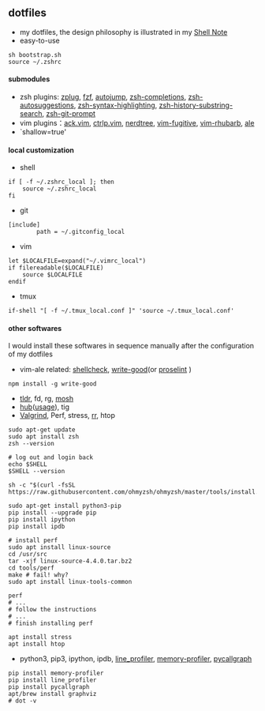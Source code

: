 ## dotfiles
* my dotfiles, the design philosophy is illustrated in my [Shell Note](https://github.com/huangrt01/CS-Notes/blob/master/Notes/Output/Shell-MIT-6-NULL.md)
* easy-to-use
```shell
sh bootstrap.sh
source ~/.zshrc
```

#### submodules
* zsh plugins: [zplug](https://github.com/zplug/zplug), [fzf](https://github.com/junegunn/fzf), [autojump](https://github.com/wting/autojump.git), [zsh-completions](https://github.com/zsh-users/zsh-completions), [zsh-autosuggestions](https://github.com/zsh-users/zsh-autosuggestions), [zsh-syntax-highlighting](https://github.com/zsh-users/zsh-syntax-highlighting), [zsh-history-substring-search](https://github.com/zsh-users/zsh-history-substring-search), [zsh-git-prompt](https://github.com/olivierverdier/zsh-git-prompt)
* vim plugins：[ack.vim](https://github.com/mileszs/ack.vim), [ctrlp.vim](https://github.com/ctrlpvim/ctrlp.vim), [nerdtree](https://github.com/preservim/nerdtree), [vim-fugitive](https://github.com/tpope/vim-fugitive), [vim-rhubarb](https://github.com/tpope/vim-rhubarb), [ale](https://github.com/dense-analysis/ales)
* `shallow=true'

#### local customization
* shell
```shell
if [ -f ~/.zshrc_local ]; then
    source ~/.zshrc_local
fi
```

* git
```shell
[include]
        path = ~/.gitconfig_local
```
* vim
```shell
let $LOCALFILE=expand("~/.vimrc_local")
if filereadable($LOCALFILE)
    source $LOCALFILE
endif
```
* tmux
```shell
if-shell "[ -f ~/.tmux_local.conf ]" 'source ~/.tmux_local.conf'
```

#### other softwares
I would install these softwares in sequence manually after the configuration of my dotfiles

* vim-ale related: [shellcheck](https://github.com/koalaman/shellcheck), [write-good](https://github.com/btford/write-good)(or [proselint](http://proselint.com/) )

```shell
npm install -g write-good
```

* [tldr](https://tldr.sh/), fd, rg, [mosh](https://mosh.org/#getting)
* [hub](https://github.com/github/hub)([usage](https://hub.github.com/#developer)), tig
* [Valgrind](https://valgrind.org/), Perf, stress, [rr](https://rr-project.org/), htop

```shell
sudo apt-get update
sudo apt install zsh
zsh --version

# log out and login back
echo $SHELL
$SHELL --version

sh -c "$(curl -fsSL https://raw.githubusercontent.com/ohmyzsh/ohmyzsh/master/tools/install.sh)"

sudo apt-get install python3-pip
pip install --upgrade pip
pip install ipython
pip install ipdb

# install perf
sudo apt install linux-source
cd /usr/src
tar -xjf linux-source-4.4.0.tar.bz2
cd tools/perf
make # fail! why?
sudo apt install linux-tools-common

perf
# ...
# follow the instructions
# ...
# finish installing perf

apt install stress
apt install htop
```

* python3, pip3, ipython, ipdb, [line_profiler](https://github.com/pyutils/line_profiler), [memory-profiler](https://pypi.org/project/memory-profiler/), [pycallgraph](http://pycallgraph.slowchop.com/en/master/)
```
pip install memory-profiler
pip install line_profiler
pip install pycallgraph
apt/brew install graphviz
# dot -v
```



